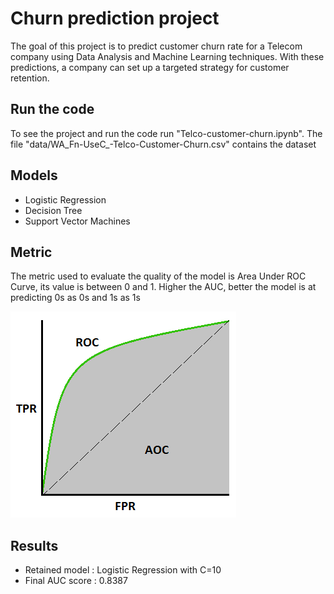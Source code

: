 # Churn prediction project

The goal of this project is to predict customer churn rate for a Telecom company using Data Analysis and Machine Learning techniques. With these predictions, a company can set up a targeted strategy for customer retention.

## Run the code
To see the project and run the code run "Telco-customer-churn.ipynb".
The file "data/WA_Fn-UseC_-Telco-Customer-Churn.csv" contains the dataset
## Models
+ Logistic Regression
+ Decision Tree
+ Support Vector Machines
## Metric
The metric used to evaluate the quality of the model is Area Under ROC Curve, its value is between 0 and 1. Higher the AUC, better the model is at predicting 0s as 0s and 1s as 1s

<img src="img/AUC.png">

## Results
+ Retained model : Logistic Regression with C=10
+ Final AUC score : 0.8387
